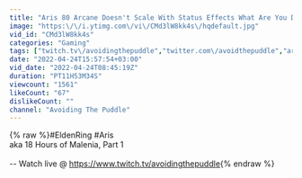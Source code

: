 ```yaml
---
title: "Aris 80 Arcane Doesn't Scale With Status Effects What Are You Doing | Aris Plays Elden Ring, Part 11"
image: "https:\/\/i.ytimg.com\/vi\/CMd3lW8kk4s\/hqdefault.jpg"
vid_id: "CMd3lW8kk4s"
categories: "Gaming"
tags: ["twitch.tv\/avoidingthepuddle","twitter.com\/avoidthepuddle","aris"]
date: "2022-04-24T15:57:54+03:00"
vid_date: "2022-04-24T08:45:19Z"
duration: "PT11H53M34S"
viewcount: "1561"
likeCount: "67"
dislikeCount: ""
channel: "Avoiding The Puddle"
---
```

{% raw %}#EldenRing #Aris<br />aka 18 Hours of Malenia, Part 1<br /><br />-- Watch live @ <a rel="nofollow" target="blank" href="https://www.twitch.tv/avoidingthepuddle">https://www.twitch.tv/avoidingthepuddle</a>{% endraw %}
